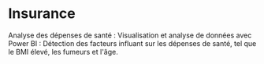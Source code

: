 # Insurance
Analyse des dépenses de santé : 
Visualisation et analyse de données avec Power BI :
Détection des facteurs influant sur les dépenses de santé, tel que le BMI élevé, les fumeurs et l'âge.
